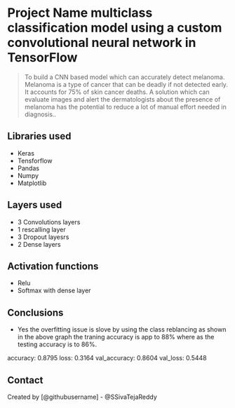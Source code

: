 # Project Name  multiclass classification model using a custom convolutional neural network in TensorFlow
> To build a CNN based model which can accurately detect melanoma. Melanoma is a type of cancer that can be deadly if not detected early. It accounts for 75% of skin cancer deaths. A solution which can evaluate images and alert the dermatologists about the presence of melanoma has the potential to reduce a lot of manual effort needed in diagnosis..

## Libraries used
- Keras
- Tensforflow
- Pandas
- Numpy
- Matplotlib 

## Layers used
- 3 Convolutions layers
- 1 rescalling layer
- 3 Dropout layesrs
- 2 Dense layers

## Activation functions
- Relu
- Softmax with dense layer

## Conclusions
- Yes the overfitting issue is slove by using the class reblancing as shown in the above graph the traning accuracy is app to 88% where as the testing accuracy is to 86%.

accuracy: 0.8795
loss: 0.3164
val_accuracy: 0.8604
val_loss: 0.5448







## Contact
Created by [@githubusername] - @SSivaTejaReddy

